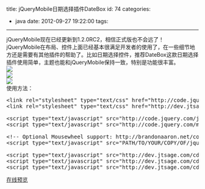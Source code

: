 title: jQueryMobile日期选择插件DateBox
id: 74
categories:
  - java
date: 2012-09-27 19:22:00
tags:
---

jQueryMobile现在已经更新到1.2.0RC2，相信正式版也不会远了！
</br> jQueryMobile在布局、控件上面已经基本很满足开发者的使用了，在一些细节地方还是需要有其他插件的帮助了。比如日期选择控件，推荐DateBox这款日期选择插件使用简单，主题也能和jQueryMobile保持一致，特别是功能很丰富。
</br>![](http://m1.img.libdd.com/farm4/2012/0926/11/04CAAABFDA02CAA4B4BFBD74018861FB73905C9BE40C_352_352.JPEG)</img>
</br>![](http://m2.img.libdd.com/farm5/2012/0926/11/FEA1E5F412E6CCC24EC4DC931BA3F791F2F4A65EF698_308_258.JPEG)</img>
</br>![](http://m3.img.libdd.com/farm4/2012/0926/11/09539A988C601D0A3B71E2CCC9CC4C744DECF15EF698_301_264.JPEG)</img>
</br> 使用方法：
</br>
<pre config="brush:html;toolbar:false;">
&lt;link rel=&quot;stylesheet&quot; type=&quot;text/css&quot; href=&quot;http://code.jquery.com/mobile/latest/jquery.mobile.min.css&quot; /&gt;
&lt;link rel=&quot;stylesheet&quot; type=&quot;text/css&quot; href=&quot;http://dev.jtsage.com/cdn/datebox/latest/jqm-datebox.min.css&quot; /&gt;

&lt;script type=&quot;text/javascript&quot; src=&quot;http://code.jquery.com/jquery-1.7.1.min.js&quot;&gt;&lt;/script&gt;
&lt;script type=&quot;text/javascript&quot; src=&quot;http://code.jquery.com/mobile/latest/jquery.mobile.min.js&quot;&gt;&lt;/script&gt;

&lt;!-- Optional Mousewheel support: http://brandonaaron.net/code/mousewheel/docs --&gt;
&lt;script type=&quot;text/javascript&quot; src=&quot;PATH/TO/YOUR/COPY/OF/jquery.mousewheel.min.js&quot;&gt;&lt;/script&gt;

&lt;script type=&quot;text/javascript&quot; src=&quot;http://dev.jtsage.com/cdn/datebox/latest/jqm-datebox.core.min.js&quot;&gt;&lt;/script&gt;
&lt;script type=&quot;text/javascript&quot; src=&quot;http://dev.jtsage.com/cdn/datebox/latest/jqm-datebox.mode.calbox.min.js&quot;&gt;&lt;/script&gt;
&lt;script type=&quot;text/javascript&quot; src=&quot;http://dev.jtsage.com/cdn/datebox/i18n/jquery.mobile.datebox.i18n.en_US.utf8.js&quot;&gt;&lt;/script&gt;
</pre>

[在线预览](http://dev.jtsage.com/jQM-DateBox2/ "在线预览")